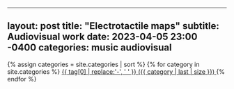 
---
layout: post
title:  "Electrotactile maps"
subtitle: Audiovisual work
date:   2023-04-05 23:00 -0400
categories: music audiovisual
---

{% assign categories = site.categories | sort %}
{% for category in site.categories %}
 <span class="site-tag">
    <a href="/category/{{ category | first | slugify }}/"
        style="font-size: {{ category | last | size  |  times: 4 | plus: 80  }}%">
            {{ tag[0] | replace:'-', ' ' }} ({{ category | last | size }})
    </a>
</span>
{% endfor %}